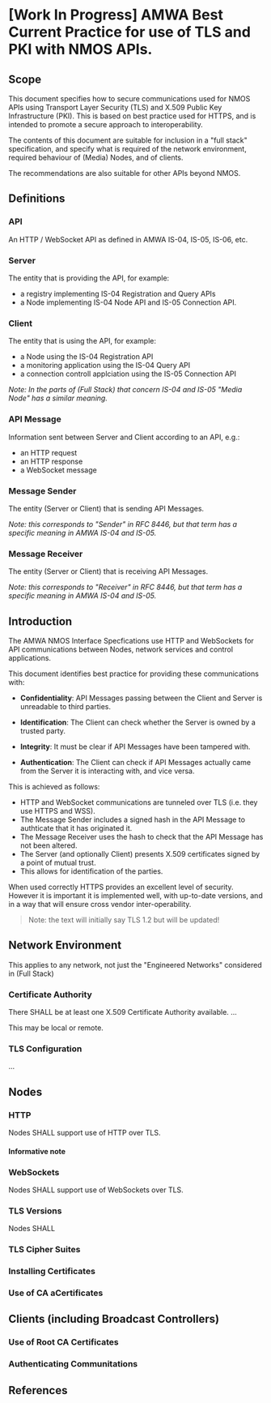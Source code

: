 # [Work In Progress] AMWA Best Current Practice for use of TLS and PKI with NMOS APIs.

## Scope

This document specifies how to secure communications used for NMOS APIs using
Transport Layer Security (TLS) and X.509 Public Key Infrastructure (PKI).
This is based on best practice used for HTTPS, and is intended to promote a secure approach to interoperability.

The contents of this document are suitable for inclusion in a "full stack" specification,
and specify what is required of the network environment, required behaviour of (Media) Nodes, and of clients.

The recommendations are also suitable for other APIs beyond NMOS.

## Definitions

### API

An HTTP / WebSocket API as defined in AMWA IS-04, IS-05, IS-06, etc.

### Server

The entity that is providing the API, for example:

- a registry implementing IS-04 Registration and Query APIs
- a Node implementing IS-04 Node API and IS-05 Connection API.

### Client

The entity that is using the API, for example:

- a Node using the IS-04 Registration API
- a monitoring application using the IS-04 Query API
- a connection controll applciation using the IS-05 Connection API

_Note: In the parts of (Full Stack) that concern IS-04 and IS-05 "Media Node" has a similar meaning._

### API Message

Information sent between Server and Client according to an API, e.g.:

- an HTTP request
- an HTTP response
- a WebSocket message

### Message Sender

The entity (Server or Client) that is sending API Messages.

_Note: this corresponds to "Sender" in RFC 8446, but that term has a specific meaning in AMWA IS-04 and IS-05._

### Message Receiver

The entity (Server or Client) that is receiving API Messages.

_Note: this corresponds to "Receiver" in RFC 8446, but that term has a specific meaning in AMWA IS-04 and IS-05._

## Introduction

The AMWA NMOS Interface Specfications use HTTP and WebSockets for API communications between Nodes, network services and control applications.

This document identifies best practice for providing these communications with:

- **Confidentiality**:
    API Messages passing between the Client and Server is unreadable to third parties.

- **Identification**:
    The Client can check whether the Server is owned by a trusted party.

- **Integrity**:
    It must be clear if API Messages have been tampered with.

- **Authentication**:
    The Client can check if API Messages actually came from the Server it is
    interacting with, and vice versa.

This is achieved as follows:

- HTTP and WebSocket communications are tunneled over TLS (i.e. they use HTTPS and WSS).
- The Message Sender includes a signed hash in the API Message to authticate that it has originated it.
- The Message Receiver uses the hash to check that the API Message has not been altered.
-  The Server (and optionally Client) presents X.509 certificates signed by a point of mutual trust.
  - This allows for identification of the parties.

When used correctly HTTPS provides an excellent level of security.
However it is important it is implemented well, with up-to-date versions,
and in a way that will ensure cross vendor inter-operability.

> Note: the text will initially say TLS 1.2 but will be updated!


## Network Environment

This applies to any network, not just the "Engineered Networks" considered in (Full Stack) 

### Certificate Authority

There SHALL be at least one X.509 Certificate Authority available. ...

This may be local or remote.

### TLS Configuration

...

## Nodes

### HTTP

Nodes SHALL support use of HTTP over TLS.   

#### Informative note


### WebSockets

Nodes SHALL support use of WebSockets over TLS.

### TLS Versions

Nodes SHALL 


### TLS Cipher Suites

### Installing Certificates

### Use of CA aCertificates

## Clients (including Broadcast Controllers)

### Use of Root CA Certificates

### Authenticating Communitations

## References
